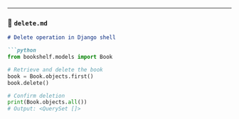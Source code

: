 
---

### 📄 `delete.md`

```markdown
# Delete operation in Django shell

```python
from bookshelf.models import Book

# Retrieve and delete the book
book = Book.objects.first()
book.delete()

# Confirm deletion
print(Book.objects.all())
# Output: <QuerySet []>

